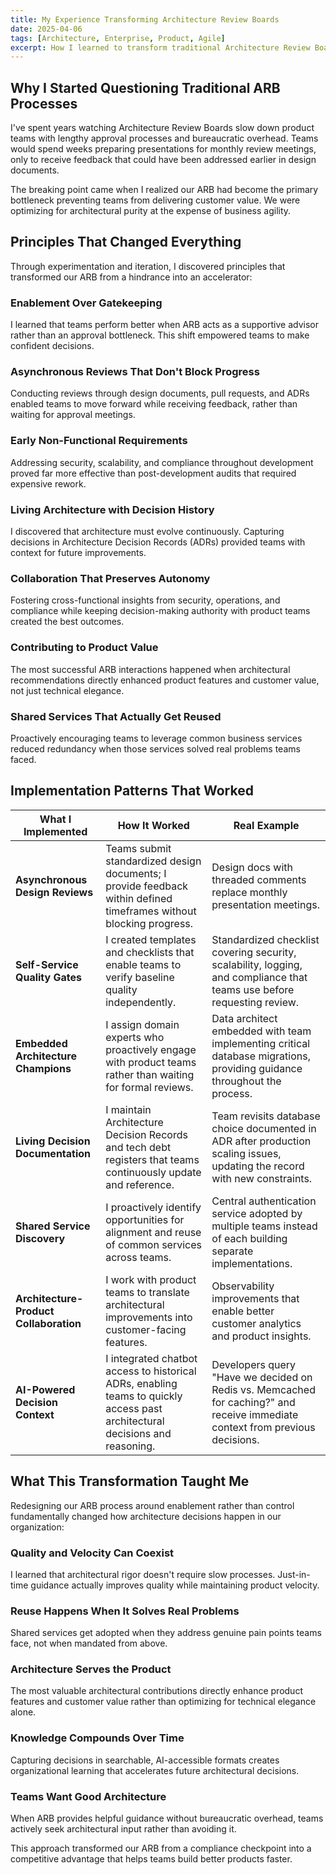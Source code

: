 ```yaml
---
title: My Experience Transforming Architecture Review Boards
date: 2025-04-06
tags: [Architecture, Enterprise, Product, Agile]
excerpt: How I learned to transform traditional Architecture Review Boards from gatekeepers into enablers that actually accelerate product development.
---
```


## Why I Started Questioning Traditional ARB Processes

I've spent years watching Architecture Review Boards slow down product teams with lengthy approval processes and bureaucratic overhead. Teams would spend weeks preparing presentations for monthly review meetings, only to receive feedback that could have been addressed earlier in design documents.

The breaking point came when I realized our ARB had become the primary bottleneck preventing teams from delivering customer value. We were optimizing for architectural purity at the expense of business agility.

## Principles That Changed Everything

Through experimentation and iteration, I discovered principles that transformed our ARB from a hindrance into an accelerator:

### Enablement Over Gatekeeping
I learned that teams perform better when ARB acts as a supportive advisor rather than an approval bottleneck. This shift empowered teams to make confident decisions.

### Asynchronous Reviews That Don't Block Progress
Conducting reviews through design documents, pull requests, and ADRs enabled teams to move forward while receiving feedback, rather than waiting for approval meetings.

### Early Non-Functional Requirements
Addressing security, scalability, and compliance throughout development proved far more effective than post-development audits that required expensive rework.

### Living Architecture with Decision History
I discovered that architecture must evolve continuously. Capturing decisions in Architecture Decision Records (ADRs) provided teams with context for future improvements.

### Collaboration That Preserves Autonomy
Fostering cross-functional insights from security, operations, and compliance while keeping decision-making authority with product teams created the best outcomes.

### Contributing to Product Value
The most successful ARB interactions happened when architectural recommendations directly enhanced product features and customer value, not just technical elegance.

### Shared Services That Actually Get Reused
Proactively encouraging teams to leverage common business services reduced redundancy when those services solved real problems teams faced.

## Implementation Patterns That Worked

| **What I Implemented**                            | **How It Worked**                                                                                                                        | **Real Example**                                                                                                                       |
| -------------------------------------------------- | ---------------------------------------------------------------------------------------------------------------------------------------- | -------------------------------------------------------------------------------------------------------------------------------------- |
| **Asynchronous Design Reviews**                    | Teams submit standardized design documents; I provide feedback within defined timeframes without blocking progress.                       | Design docs with threaded comments replace monthly presentation meetings.                                                              |
| **Self-Service Quality Gates**                     | I created templates and checklists that enable teams to verify baseline quality independently.                                           | Standardized checklist covering security, scalability, logging, and compliance that teams use before requesting review.               |
| **Embedded Architecture Champions**                | I assign domain experts who proactively engage with product teams rather than waiting for formal reviews.                               | Data architect embedded with team implementing critical database migrations, providing guidance throughout the process.                |
| **Living Decision Documentation**                   | I maintain Architecture Decision Records and tech debt registers that teams continuously update and reference.                           | Team revisits database choice documented in ADR after production scaling issues, updating the record with new constraints.            |
| **Shared Service Discovery**                       | I proactively identify opportunities for alignment and reuse of common services across teams.                                            | Central authentication service adopted by multiple teams instead of each building separate implementations.                            |
| **Architecture-Product Collaboration**             | I work with product teams to translate architectural improvements into customer-facing features.                                          | Observability improvements that enable better customer analytics and product insights.                                                 |
| **AI-Powered Decision Context**                    | I integrated chatbot access to historical ADRs, enabling teams to quickly access past architectural decisions and reasoning.             | Developers query "Have we decided on Redis vs. Memcached for caching?" and receive immediate context from previous decisions.        |

## What This Transformation Taught Me

Redesigning our ARB process around enablement rather than control fundamentally changed how architecture decisions happen in our organization:

### Quality and Velocity Can Coexist
I learned that architectural rigor doesn't require slow processes. Just-in-time guidance actually improves quality while maintaining product velocity.

### Reuse Happens When It Solves Real Problems
Shared services get adopted when they address genuine pain points teams face, not when mandated from above.

### Architecture Serves the Product
The most valuable architectural contributions directly enhance product features and customer value rather than optimizing for technical elegance alone.

### Knowledge Compounds Over Time
Capturing decisions in searchable, AI-accessible formats creates organizational learning that accelerates future architectural decisions.

### Teams Want Good Architecture
When ARB provides helpful guidance without bureaucratic overhead, teams actively seek architectural input rather than avoiding it.

This approach transformed our ARB from a compliance checkpoint into a competitive advantage that helps teams build better products faster.
